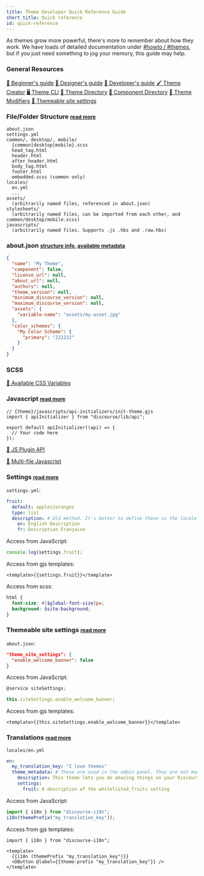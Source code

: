 ```yaml
---
title: Theme Developer Quick Reference Guide
short_title: Quick reference
id: quick-reference
---
```


As themes grow more powerful, there's more to remember about how they work. We have loads of detailed documentation under [#howto / #themes](https://meta.discourse.org/tags/c/howto/themes), but if you just need something to jog your memory, this guide may help.

### General Resources

[:scroll: Beginner's guide](https://meta.discourse.org/t/beginners-guide-to-using-discourse-themes/91966)
[:scroll: Designer's guide](https://meta.discourse.org/t/designers-guide-to-discourse-themes/152002/1)
[:scroll: Developer's guide](https://meta.discourse.org/t/developer-s-guide-to-discourse-themes/93648)
[:paintbrush: Theme Creator](http://theme-creator.discourse.org)
[:desktop_computer: Theme CLI](https://meta.discourse.org/t/discourse-theme-cli-console-app-to-help-you-build-themes/82950)
[:notebook_with_decorative_cover: Theme Directory](/c/theme)
[:jigsaw: Component Directory](/c/theme-component)
[:wrench: Theme Modifiers](https://meta.discourse.org/t/theme-modifiers-a-brief-introduction/150605)
[:wrench: Themeable site settings](PLACEHOLDER_THEMEABLE)

### File/Folder Structure <small>[read more](https://meta.discourse.org/t/structure-of-themes-and-theme-components/60848)</small>

```
about.json
settings.yml
common/, desktop/, mobile/
  {common|desktop|mobile}.scss
  head_tag.html
  header.html
  after_header.html
  body_tag.html
  footer.html
  embedded.scss (common only)
locales/
  en.yml
  ...
assets/
  (arbitrarily named files, referenced in about.json)
stylesheets/
  (arbitrarily named files, can be imported from each other, and common/desktop/mobile.scss)
javascripts/
  (arbitrarily named files. Supports .js .hbs and .raw.hbs)
```

### about.json <small>[structure info](https://meta.discourse.org/t/structure-of-themes-and-theme-components/60848), [available metadata](https://meta.discourse.org/t/adding-metadata-to-a-theme/119205)</small>

```json
{
  "name": "My Theme",
  "component": false,
  "license_url": null,
  "about_url": null,
  "authors": null,
  "theme_version": null,
  "minimum_discourse_version": null,
  "maximum_discourse_version": null,
  "assets": {
    "variable-name": "assets/my-asset.jpg"
  },
  "color_schemes": {
    "My Color Scheme": {
      "primary": "222222"
    }
  }
}
```

### SCSS

[:link: Available CSS Variables](https://github.com/discourse/discourse/blob/master/app/assets/stylesheets/color_definitions.scss)

### Javascript <small>[read more](https://meta.discourse.org/t/using-the-pluginapi-in-site-customizations/41281)</small>

```gjs
// {theme}/javascripts/api-initializers/init-theme.gjs
import { apiInitializer } from "discourse/lib/api";

export default apiInitializer((api) => {
  // Your code here
});
```

[:link: JS Plugin API](https://github.com/discourse/discourse/blob/main/app/assets/javascripts/discourse/app/lib/plugin-api.gjs)

[:link: Multi-file Javascript](https://meta.discourse.org/t/splitting-up-theme-javascript-into-multiple-files/119369)

### Settings <small>[read more](https://meta.discourse.org/t/how-to-add-settings-to-your-discourse-theme/82557)</small>

`settings.yml`:

```yaml
fruit:
  default: apples|oranges
  type: list
  description: # Old method. It's better to define these in the locale files (see below)
    en: English Description
    fr: Description Française
```

Access from JavaScript:

```js
console.log(settings.fruit);
```

Access from gjs templates:

```gjs
<template>{{settings.fruit}}</template>
```

Access from scss:

```scss
html {
  font-size: #{$global-font-size}px;
  background: $site-background;
}
```

### Themeable site settings <small>[read more](PLACEHOLDER_THEMEABLE)</small>

`about.json`:

```json
"theme_site_settings": {
  "enable_welcome_banner": false
}
```

Access from JavaScript:

```js
@service siteSettings;

this.siteSettings.enable_welcome_banner;
```

Access from gjs templates:

```gjs
<template>{{this.siteSettings.enable_welcome_banner}}</template>
```

### Translations <small>[read more](https://meta.discourse.org/t/adding-localizable-strings-to-themes-and-theme-components/109867)</small>

`locales/en.yml`

```yaml
en:
  my_translation_key: "I love themes"
  theme_metadata: # These are used in the admin panel. They are not made available to your js/hbs files
    description: This theme lets you do amazing things on your Discourse
    settings:
      fruit: A description of the whitelisted_fruits setting
```

Access from JavaScript:

```js
import { i18n } from "discourse-i18n";
i18n(themePrefix("my_translation_key"));
```

Access from gjs templates:

```gjs
import { i18n } from "discourse-i18n";

<template>
  {{i18n (themePrefix "my_translation_key")}}
  <DButton @label={{theme-prefix "my_translation_key"}} />
</template>
```
